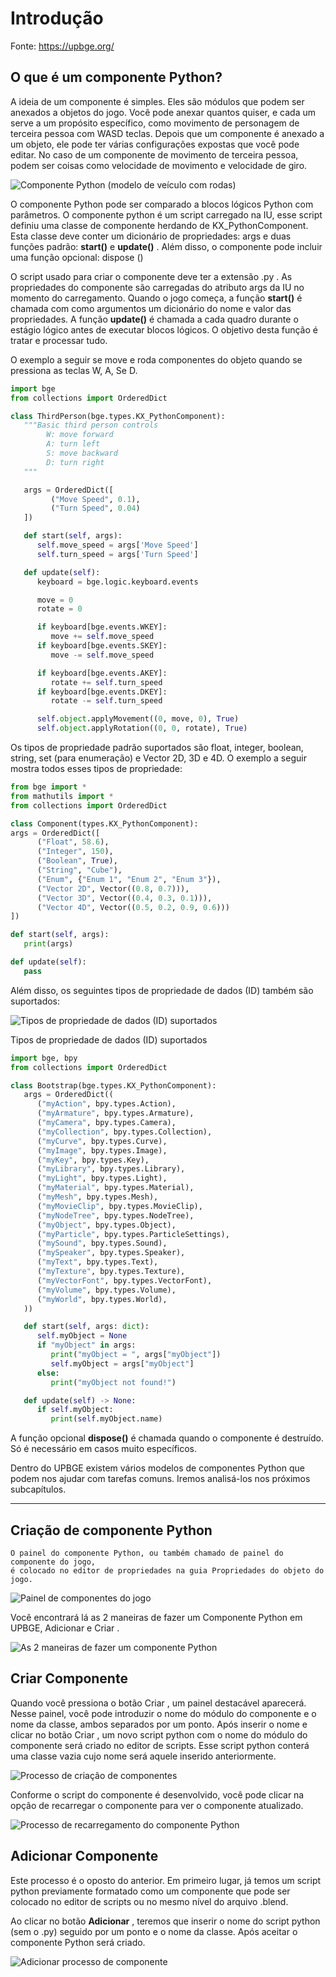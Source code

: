 # Introdução
   Fonte: https://upbge.org/
    
 
## O que é um componente Python?

A ideia de um componente é simples. Eles são módulos que podem ser anexados a objetos do jogo. Você pode anexar quantos quiser, e cada um serve a um propósito específico, como movimento de personagem de terceira pessoa com WASD teclas. Depois que um componente é anexado a um objeto, ele pode ter várias configurações expostas que você pode editar. No caso de um componente de movimento de terceira pessoa, podem ser coisas como velocidade de movimento e velocidade de giro.


![Componente Python (modelo de veículo com rodas)](./image/introducao/Fig-01.png)




O componente Python pode ser comparado a blocos lógicos Python com parâmetros. O componente python é um script carregado na IU, esse script definiu uma classe de componente herdando de KX_PythonComponent. Esta classe deve conter um dicionário de propriedades: args e duas funções padrão: **start()** e **update()** . Além disso, o componente pode incluir uma função opcional: dispose ()


O script usado para criar o componente deve ter a extensão .py .
As propriedades do componente são carregadas do atributo args da IU no momento do carregamento. Quando o jogo começa, a função **start()** é chamada com como argumentos um dicionário do nome e valor das propriedades. A função **update()** é chamada a cada quadro durante o estágio lógico antes de executar blocos lógicos. O objetivo desta função é tratar e processar tudo.

O exemplo a seguir se move e roda componentes do objeto quando se pressiona as teclas W, A, Se D.

~~~PYTHON
import bge
from collections import OrderedDict

class ThirdPerson(bge.types.KX_PythonComponent):
   """Basic third person controls
        W: move forward
        A: turn left
        S: move backward
        D: turn right
   """

   args = OrderedDict([
         ("Move Speed", 0.1),
         ("Turn Speed", 0.04)
   ])

   def start(self, args):
      self.move_speed = args['Move Speed']
      self.turn_speed = args['Turn Speed']

   def update(self):
      keyboard = bge.logic.keyboard.events

      move = 0
      rotate = 0

      if keyboard[bge.events.WKEY]:
         move += self.move_speed
      if keyboard[bge.events.SKEY]:
         move -= self.move_speed

      if keyboard[bge.events.AKEY]:
         rotate += self.turn_speed
      if keyboard[bge.events.DKEY]:
         rotate -= self.turn_speed

      self.object.applyMovement((0, move, 0), True)
      self.object.applyRotation((0, 0, rotate), True)
~~~

Os tipos de propriedade padrão suportados são float, integer, boolean, string, set (para enumeração) e Vector 2D, 3D e 4D. O exemplo a seguir mostra todos esses tipos de propriedade:

~~~PYTHON
from bge import *
from mathutils import *
from collections import OrderedDict

class Component(types.KX_PythonComponent):
args = OrderedDict([
      ("Float", 58.6),
      ("Integer", 150),
      ("Boolean", True),
      ("String", "Cube"),
      ("Enum", {"Enum 1", "Enum 2", "Enum 3"}),
      ("Vector 2D", Vector((0.8, 0.7))),
      ("Vector 3D", Vector((0.4, 0.3, 0.1))),
      ("Vector 4D", Vector((0.5, 0.2, 0.9, 0.6)))
])

def start(self, args):
   print(args)

def update(self):
   pass
~~~


Além disso, os seguintes tipos de propriedade de dados (ID) também são suportados:

![Tipos de propriedade de dados (ID) suportados](./image/introducao/Fig-20.png)

Tipos de propriedade de dados (ID) suportados
~~~PYTHON
import bge, bpy
from collections import OrderedDict

class Bootstrap(bge.types.KX_PythonComponent):
   args = OrderedDict((
      ("myAction", bpy.types.Action),
      ("myArmature", bpy.types.Armature),
      ("myCamera", bpy.types.Camera),
      ("myCollection", bpy.types.Collection),
      ("myCurve", bpy.types.Curve),
      ("myImage", bpy.types.Image),
      ("myKey", bpy.types.Key),
      ("myLibrary", bpy.types.Library),
      ("myLight", bpy.types.Light),
      ("myMaterial", bpy.types.Material),
      ("myMesh", bpy.types.Mesh),
      ("myMovieClip", bpy.types.MovieClip),
      ("myNodeTree", bpy.types.NodeTree),
      ("myObject", bpy.types.Object),
      ("myParticle", bpy.types.ParticleSettings),
      ("mySound", bpy.types.Sound),
      ("mySpeaker", bpy.types.Speaker),
      ("myText", bpy.types.Text),
      ("myTexture", bpy.types.Texture),
      ("myVectorFont", bpy.types.VectorFont),
      ("myVolume", bpy.types.Volume),
      ("myWorld", bpy.types.World),
   ))

   def start(self, args: dict):
      self.myObject = None
      if "myObject" in args:
         print("myObject = ", args["myObject"])
         self.myObject = args["myObject"]
      else:
         print("myObject not found!")

   def update(self) -> None:
      if self.myObject:
         print(self.myObject.name)
~~~


A função opcional **dispose()** é chamada quando o componente é destruído. Só é necessário em casos muito específicos.

Dentro do UPBGE existem vários modelos de componentes Python que podem nos ajudar com tarefas comuns. Iremos analisá-los nos próximos subcapítulos.

---

## Criação de componente Python

    O painel do componente Python, ou também chamado de painel do componente do jogo,
    é colocado no editor de propriedades na guia Propriedades do objeto do jogo.

![Painel de componentes do jogo](./image/introducao/Fig-02.png)




Você encontrará lá as 2 maneiras de fazer um Componente Python em UPBGE, Adicionar e Criar .


![As 2 maneiras de fazer um componente Python](./image/introducao/Fig-03.png)



## Criar Componente

Quando você pressiona o botão Criar , um painel destacável aparecerá. Nesse painel, você pode introduzir o nome do módulo do componente e o nome da classe, ambos separados por um ponto. Após inserir o nome e clicar no botão Criar , um novo script python com o nome do módulo do componente será criado no editor de scripts. Esse script python conterá uma classe vazia cujo nome será aquele inserido anteriormente.

![Processo de criação de componentes](./image/introducao/Fig-04.png)
 
 

Conforme o script do componente é desenvolvido, você pode clicar na opção de recarregar o componente para ver o componente atualizado.

![Processo de recarregamento do componente Python](./image/introducao/Fig-05.png)

 

## Adicionar Componente

Este processo é o oposto do anterior. Em primeiro lugar, já temos um script python previamente formatado como um componente que pode ser colocado no editor de scripts ou no mesmo nível do arquivo .blend.

Ao clicar no botão **Adicionar** , teremos que inserir o nome do script python (sem o .py) seguido por um ponto e o nome da classe. Após aceitar o componente Python será criado.

![Adicionar processo de componente](./image/introducao/Fig-06.png)



